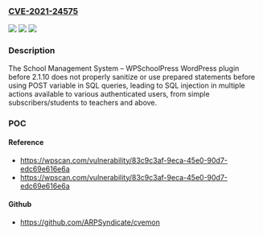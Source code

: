 ### [CVE-2021-24575](https://cve.mitre.org/cgi-bin/cvename.cgi?name=CVE-2021-24575)
![](https://img.shields.io/static/v1?label=Product&message=School%20Management%20System%20%E2%80%93%20WPSchoolPress&color=blue)
![](https://img.shields.io/static/v1?label=Version&message=2.1.10%3C%202.1.10%20&color=brighgreen)
![](https://img.shields.io/static/v1?label=Vulnerability&message=CWE-89%20SQL%20Injection&color=brighgreen)

### Description

The School Management System – WPSchoolPress WordPress plugin before 2.1.10 does not properly sanitize or use prepared statements before using POST variable in SQL queries, leading to SQL injection in multiple actions available to various authenticated users, from simple subscribers/students to teachers and above.

### POC

#### Reference
- https://wpscan.com/vulnerability/83c9c3af-9eca-45e0-90d7-edc69e616e6a
- https://wpscan.com/vulnerability/83c9c3af-9eca-45e0-90d7-edc69e616e6a

#### Github
- https://github.com/ARPSyndicate/cvemon

